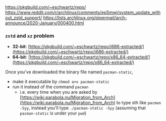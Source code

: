 https://pkgbuild.com/~eschwartz/repo/
https://www.reddit.com/r/archlinux/comments/ep5mwj/system_update_without_zstd_support/
https://lists.archlinux.org/pipermail/arch-announce/2020-January/000400.html

### <code>zstd</code> and <code>xz</code> problem
- <b>32-bit</b>: [https://pkgbuild.com/~eschwartz/repo/i686-extracted/](https://pkgbuild.com/~eschwartz/repo/i686-extracted/)
- <b>64-bit</b>: [https://pkgbuild.com/~eschwartz/repo/x86_64-extracted/](https://pkgbuild.com/~eschwartz/repo/x86_64-extracted/)

Once you've downloaded the binary file named <code>pacman-static</code>,
- make it executable by <code>chmod a+x pacman-static</code>
- run it instead of the command <code>pacman</code>
    - i.e. every time when you are asked by [https://wiki.parabola.nu/Migration_from_Arch](https://wiki.parabola.nu/Migration_from_Arch) to type sth like <code>pacman -Syy</code>, instead you'll type <code>./pacman-static -Syy</code> (assuming that <code>pacman-static</code> is under your <code>pwd</code>)
